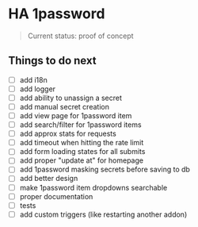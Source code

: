 # HA 1password

> Current status: proof of concept

## Things to do next

- [ ] add i18n
- [ ] add logger
- [ ] add ability to unassign a secret
- [ ] add manual secret creation
- [ ] add view page for 1password item
- [ ] add search/filter for 1password items
- [ ] add approx stats for requests
- [ ] add timeout when hitting the rate limit
- [ ] add form loading states for all submits
- [ ] add proper "update at" for homepage
- [ ] add 1password masking secrets before saving to db
- [ ] add better design
- [ ] make 1password item dropdowns searchable
- [ ] proper documentation
- [ ] tests
- [ ] add custom triggers (like restarting another addon)

